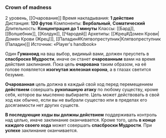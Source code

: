 ### Crown of madness

2 уровень, [[Очарование]]
Время накладывания: **1 действие**
Дистанция: **120 футов**
Компоненты: **Вербальный**, **Соматический**
Длительность: **Концентрация до 1 минуты**
Классы: [[Бард]], [[Волшебник]], [[Колдун]], [[Чародей]]
Архетипы: [[Жрец#Домен Крови|Домен Крови (Жрец)]], [[Паладин#Клятвопреступник|Клятвопреступник (Паладин)]]
Источник: «Player's handbook»

Один **Гуманоид** на ваш выбор, видимый вами, должен преуспеть в **спасброске Мудрости**, иначе он станет **очарованным** вами на время действия заклинания. Пока цель **очарована** таким образом, на её голове появляется **изогнутая железная корона**, а в глазах светится безумие.

**Очарованная** цель должна в каждый свой ход перед перемещением **действием** совершать **рукопашную атаку** по любому существу, кроме себя, которое вы мысленно выбираете. Цель может действовать в свой ход как обычно, если вы не выбрали существо или в пределах его досягаемости нет других существ.

**В последующие ходы вы должны действием** поддерживать контроль над целью, иначе заклинание оканчивается. Кроме того, цель **в конце каждого своего хода** может совершать **спасброски Мудрости**. При **успехе** заклинание оканчивается.